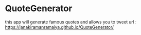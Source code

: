 # QuoteGenerator
this app will generate famous quotes and allows you to tweet 
url : https://janakiramanramaiya.github.io/QuoteGenerator/

